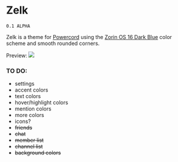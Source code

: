 # Zelk
`0.1 ALPHA`

Zelk is a theme for [Powercord](https://powercord.dev) using the [Zorin OS 16 Dark Blue](https://launchpad.net/~zorinos/+archive/ubuntu/stable/+sourcepub/12259584/+listing-archive-extra) color scheme and smooth rounded corners.

Preview:
![](https://raw.githubusercontent.com/schnensch0/zelk/main/preview/server.png?token=AOCBMPDROFRQO26YXHG2JRTARQU7U)

### TO DO:
* settings
* accent colors
* text colors
* hover/highlight colors
* mention colors
* more colors
* icons?
* ~~friends~~
* ~~chat~~
* ~~member list~~
* ~~channel list~~
* ~~background colors~~
